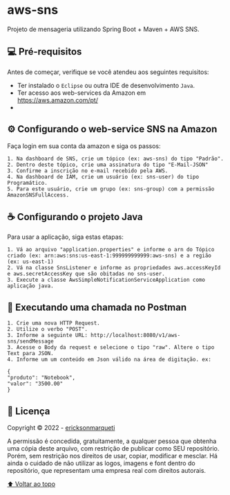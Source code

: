# aws-sns
Projeto de mensageria utilizando Spring Boot + Maven + AWS SNS.

## 💻 Pré-requisitos

Antes de começar, verifique se você atendeu aos seguintes requisitos:
* Ter instalado o `Eclipse` ou outra IDE de desenvolvimento `Java`.
* Ter acesso aos web-services da Amazon em https://aws.amazon.com/pt/
* 

## ⚙️ Configurando o web-service SNS na Amazon

Faça login em sua conta da amazon e siga os passos:

```
1. Na dashboard de SNS, crie um tópico (ex: aws-sns) do tipo "Padrão".
2. Dentro deste tópico, crie uma assinatura do tipo "E-Mail-JSON"
3. Confirme a inscrição no e-mail recebido pela AWS.
4. Na dashboard de IAM, crie um usuário (ex: sns-user) do tipo Programático.
5. Para este usuário, crie um grupo (ex: sns-group) com a permissão AmazonSNSFullAccess.
```

## ☕ Configurando o projeto Java

Para usar a aplicação, siga estas etapas:

```
1. Vá ao arquivo "application.properties" e informe o arn do Tópico criado (ex: arn:aws:sns:us-east-1:999999999999:aws-sns) e a região (ex: us-east-1)
2. Vá na classe SnsListener e informe as propriedades aws.accessKeyId e aws.secretAccessKey que são obitadas no sns-user.
3. Execute a classe AwsSimpleNotificationServiceApplication como aplicação java.
```

## 🚀 Executando uma chamada no Postman

```
1. Crie uma nova HTTP Request.
2. Utilize o verbo "POST".
3. Informe a seguinte URL: http://localhost:8080/v1/aws-sns/sendMessage
3. Acesse o Body da request e selecione o tipo "raw". Altere o tipo Text para JSON.
4. Informe um um conteúdo em Json válido na área de digitação. ex:

{
"produto": "Notebook",
"valor": "3500.00"
}

```


## 📝 Licença

Copyright © 2022 - [ericksonmarqueti](https://github.com/ericksonmarqueti)

A permissão é concedida, gratuitamente, a qualquer pessoa que obtenha uma cópia deste arquivo, com restrição de publicar como SEU repositório. Porém, sem restrição nos direitos de usar, copiar, modificar e mesclar. Há ainda o cuidado de não utilizar as logos, imagens e font dentro do repositório, que representam uma empresa real com direitos autorais.

[⬆ Voltar ao topo](#aws-sns)<br>
